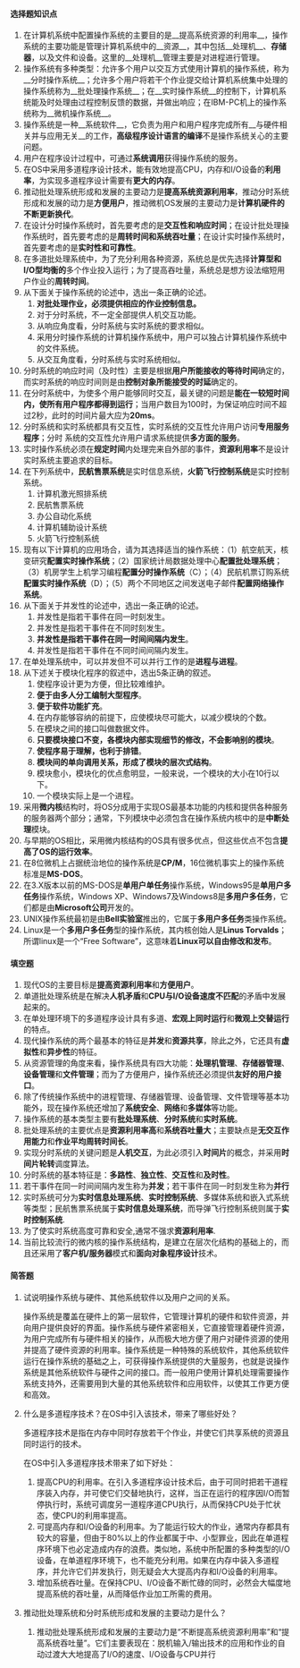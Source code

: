 #### 选择题知识点

1. 在计算机系统中配置操作系统的主要目的是__提高系统资源的利用率__，操作系统的主要功能是管理计算机系统中的__资源__，其中包括__处理机__、__存储器__，以及文件和设备。这里的__处理机__管理主要是对进程进行管理。
2. 操作系统有多种类型：允许多个用户以交互方式使用计算机的操作系统，称为__分时操作系统__；允许多个用户将若干个作业提交给计算机系统集中处理的操作系统称为__批处理操作系统__；在__实时操作系统__的控制下，计算机系统能及时处理由过程控制反馈的数据，并做出响应；在IBM-PC机上的操作系统称为__微机操作系统__。
3. 操作系统是一种__系统软件__，它负责为用户和用户程序完成所有__与硬件相关并与应用无关__的工作，**高级程序设计语言的编译**不是操作系统关心的主要问题。
4. 用户在程序设计过程中，可通过**系统调用**获得操作系统的服务。
5. 在OS中采用多道程序设计技术，能有效地提高CPU，内存和I/O设备的**利用率**，为实现多道程序设计需要有**更大的内存**。
6. 推动批处理系统形成和发展的主要动力是**提高系统资源利用率**，推动分时系统形成和发展的动力是**方便用户**，推动微机OS发展的主要动力是**计算机硬件的不断更新换代**。
7. 在设计分时操作系统时，首先要考虑的是**交互性和响应时间**；在设计批处理操作系统时，首先要考虑的是**周转时间和系统吞吐量**；在设计实时操作系统时，首先要考虑的是**实时性和可靠性**。
8. 在多道批处理系统中，为了充分利用各种资源，系统总是优先选择**计算型和I/O型均衡的**多个作业投入运行；为了提高吞吐量，系统总是想方设法缩短用户作业的**周转时间**。
9. 从下面关于操作系统的论述中，选出一条正确的论述。
   1. **对批处理作业，必须提供相应的作业控制信息。**
   2. 对于分时系统，不一定全部提供人机交互功能。
   3. 从响应角度看，分时系统与实时系统的要求相似。
   4. 采用分时操作系统的计算机操作系统中，用户可以独占计算机操作系统中的文件系统。
   5. 从交互角度看，分时系统与实时系统相似。
10. 分时系统的响应时间（及时性）主要是根据**用户所能接收的等待时间**确定的，而实时系统的响应时间则是由**控制对象所能接受的时延**确定的。
11. 在分时系统中，为使多个用户能够同时交互，最关键的问题是**能在一较短时间内，使所有用户程序都得到运行**；当用户数目为100时，为保证响应时间不超过2秒，此时的时间片最大应为**20ms**。
12. 分时系统和实时系统都具有交互性，实时系统的交互性允许用户访问**专用服务程序**；分时 系统的交互性允许用户请求系统提供**多方面的服务**。
13. 实时操作系统必须在**规定时间**内处理完来自外部的事件，**资源利用率**不是设计实时系统主要追求的目标。
14. 在下列系统中，**民航售票系统**是实时信息系统，**火箭飞行控制系统**是实时控制系统。
    1. 计算机激光照排系统
    2. 民航售票系统
    3. 办公自动化系统
    4. 计算机辅助设计系统
    5. 火箭飞行控制系统
15. 现有以下计算机的应用场合，请为其选择适当的操作系统：（1）航空航天，核变研究**配置实时操作系统**；（2）国家统计局数据处理中心**配置批处理系统**；（3）机房学生上机学习编程**配置分时操作系统**（C）；（4）民航机票订购系统**配置实时操作系统**（D）；（5）两个不同地区之间发送电子邮件**配置网络操作系统**。
16. 从下面关于并发性的论述中，选出一条正确的论述。
    1. 并发性是指若干事件在同一时刻发生。
    2. 并发性是指若干事件在不同时刻发生。
    3. **并发性是指若干事件在同一时间间隔内发生**。
    4. 并发性是指若干事件在不同时间间隔内发生。
17. 在单处理系统中，可以并发但不可以并行工作的是**进程与进程**。
18. 从下述关于模块化程序的叙述中，选出5条正确的叙述。
    1. 使程序设计更为方便，但比较难维护。
    2. **便于由多人分工编制大型程序**。
    3. **便于软件功能扩充**。
    4. 在内存能够容纳的前提下，应使模块尽可能大，以减少模块的个数。
    5. 在模块之间的接口叫做数据文件。
    6. **只要模块接口不变，各模块内部实现细节的修改，不会影响别的模块**。
    7. **使程序易于理解，也利于排错**。
    8. **模块间的单向调用关系，形成了模块的层次式结构**。
    9. 模块愈小，模块化的优点愈明显，一般来说，一个模块的大小在10行以下。
    10. 一个模块实际上是一个进程。
19. 采用**微内核**结构时，将OS分成用于实现OS最基本功能的内核和提供各种服务的服务器两个部分；通常，下列模块中必须包含在操作系统内核中的是**中断处理**模块。
20. 与早期的OS相比，采用微内核结构的OS具有很多优点，但这些优点不包含**提高了OS的运行效率**。
21. 在8位微机上占据统治地位的操作系统是**CP/M**，16位微机事实上的操作系统标准是**MS-DOS**。
22. 在3.X版本以前的MS-DOS是**单用户单任务**操作系统，Windows95是**单用户多任务**操作系统，Windows XP、Windows7及Windows8是**多用户多任务**，它们都是由**Microsoft公司**开发的。
23. UNIX操作系统最初是由**Bell实验室**推出的，它属于**多用户多任务**类操作系统。
24. Linux是一个**多用户多任务**型的操作系统，其内核创始人是**Linus Torvalds**；所谓linux是一个“Free Software”，这意味着**Linux可以自由修改和发布**。

#### 填空题

1. 现代OS的主要目标是**提高资源利用率**和**方便用户**。
2. 单道批处理系统是在解决**人机矛盾**和**CPU与I/O设备速度不匹配**的矛盾中发展起来的。
3. 在单处理环境下的多道程序设计具有多道、**宏观上同时运行**和**微观上交替运行**的特点。
4. 现代操作系统的两个最基本的特征是**并发**和**资源共享**，除此之外，它还具有**虚拟性**和**异步性**的特征。
5. 从资源管理的角度来看，操作系统具有四大功能：**处理机管理**、**存储器管理**、**设备管理**和**文件管理**；而为了方便用户，操作系统还必须提供**友好的用户接口**。
6. 除了传统操作系统中的进程管理、存储器管理、设备管理、文件管理等基本功能外，现在操作系统还增加了**系统安全**、**网络**和**多媒体**等功能。
7. 操作系统的基本类型主要有**批处理系统**、**分时系统**和**实时系统**。
8. 批处理系统的主要优点是**资源利用率高**和**系统吞吐量大**；主要缺点是**无交互作用能力**和**作业平均周转时间长**。
9. 实现分时系统的关键问题是**人机交互**，为此必须引入**时间片**的概念，并采用**时间片轮转**调度算法。
10. 分时系统的基本特征是：**多路性**、**独立性**、**交互性**和**及时性**。
11. 若干事件在同一时间间隔内发生称为**并发**；若干事件在同一时刻发生称为**并行**
12. 实时系统可分为**实时信息处理系统**、**实时控制系统**、多媒体系统和嵌入式系统等类型；民航售票系统属于**实时信息处理系统**，而导弹飞行控制系统则属于**实时控制系统**.
13. 为了使实时系统高度可靠和安全,通常不强求**资源利用率**.
14. 当前比较流行的微内核的操作系统结构，是建立在层次化结构的基础上的，而且还采用了**客户机/服务器**模式和**面向对象程序设计**技术。

#### 简答题

1. 试说明操作系统与硬件、其他系统软件以及用户之间的关系。

   操作系统是覆盖在硬件上的第一层软件，它管理计算机的硬件和软件资源，并向用户提供良好的界面。操作系统与硬件紧密相关，它直接管理着硬件资源，为用户完成所有与硬件相关的操作，从而极大地方便了用户对硬件资源的使用并提高了硬件资源的利用率。操作系统是一种特殊的系统软件，其他系统软件运行在操作系统的基础之上，可获得操作系统提供的大量服务，也就是说操作系统是其他系统软件与硬件之间的接口。而一般用户使用计算机处理需要操作系统支持外，还需要用到大量的其他系统软件和应用软件，以使其工作更方便和高效。

2. 什么是多道程序技术？在OS中引入该技术，带来了哪些好处？

   多道程序技术是指在内存中同时存放若干个作业，并使它们共享系统的资源且同时运行的技术。

   在OS中引入多道程序技术带来了如下好处：

   1. 提高CPU的利用率。在引入多道程序设计技术后，由于可同时把若干道程序装入内存，并可使它们交替地执行，这样，当正在运行的程序因I/O而暂停执行时，系统可调度另一道程序道CPU执行，从而保持CPU处于忙状态，使CPU的利用率提高。
   2. 可提高内存和I/O设备的利用率。为了能运行较大的作业，通常内存都具有较大的容量，但由于80%以上的作业都属于中、小型罪业，因此在单道程序环境下也必定造成内存的浪费。类似地，系统中所配置的多种类型的I/O设备，在单道程序环境下，也不能充分利用。如果在内存中装入多道程序，并允许它们并发执行，则无疑会大大提高内存和I/O设备的利用率。
   3. 增加系统吞吐量。在保持CPU、I/O设备不断忙碌的同时，必然会大幅度地提高系统的吞吐量，从而降低作业加工所需的费用。

3. 推动批处理系统和分时系统形成和发展的主要动力是什么？
   1. 推动批处理系统形成和发展的主要动力是“不断提高系统资源利用率”和“提高系统吞吐量”。它们主要表现在：脱机输入/输出技术的应用和作业的自动过渡大大地提高了I/O的速度、I/O设备与CPU并行

